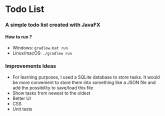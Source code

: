 # Todo List

### A simple todo list created with JavaFX

#### How to run ?
* Windows: `gradlew.bat run`
* Linux/macOS: `./gradlew run`

### Improvements Ideas
* For learning purposes, I used a SQLite database to store tasks. It would be more convenient to store them into something like a JSON file and add the possibility to save/load this file
* Show tasks from newest to the oldest
* Better UI
* CSS
* Unit tests
